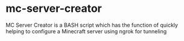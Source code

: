 # mc-server-creator
MC Server Creator is a BASH script which has the function of quickly helping to configure a Minecraft server using ngrok for tunneling 
